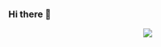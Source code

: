 ### Hi there 👋

<div align="center">
  <img src = "https://user-images.githubusercontent.com/121204952/221412209-872c02ef-81e6-4ee1-9e8c-79bcce509f34.gif">
</div>
